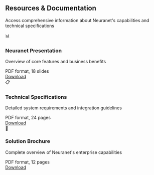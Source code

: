 <div class="neuranet">
  <!-- Documents Section -->
  <section class="documents" id="resources">
    <div class="container">
      <div class="section-header">
        <h2>Resources & Documentation</h2>
        <p>Access comprehensive information about Neuranet's capabilities and technical specifications</p>
      </div>
      <div class="documents-grid">
        <div class="document-card">
          <div class="document-icon">📊</div>
          <h3>Neuranet Presentation</h3>
          <p>Overview of core features and business benefits</p>
          <div class="document-info">PDF format, 18 slides</div>
          <a href="#" class="btn">Download</a>
        </div>
        <div class="document-card">
          <div class="document-icon">📋</div>
          <h3>Technical Specifications</h3>
          <p>Detailed system requirements and integration guidelines</p>
          <div class="document-info">PDF format, 24 pages</div>
          <a href="#" class="btn">Download</a>
        </div>
        <div class="document-card">
          <div class="document-icon">📘</div>
          <h3>Solution Brochure</h3>
          <p>Complete overview of Neuranet's enterprise capabilities</p>
          <div class="document-info">PDF format, 12 pages</div>
          <a href="#" class="btn">Download</a>
        </div>
      </div>
    </div>
  </section>
</div>